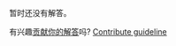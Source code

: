 
暂时还没有解答。

有兴趣[贡献你的解答](https://github.com/BFEdev/BFE.dev-solutions/blob/main/problem/lodash-set_zh.md)吗? [Contribute guideline](https://github.com/BFEdev/BFE.dev-solutions#how-to-contribute)

